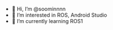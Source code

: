 - 👋 Hi, I’m @soominnnn
- 👀 I’m interested in ROS, Android Studio
- 🌱 I’m currently learning ROS1


<!---
soominnnn/soominnnn is a ✨ special ✨ repository because its `README.md` (this file) appears on your GitHub profile.
You can click the Preview link to take a look at your changes.
--->
